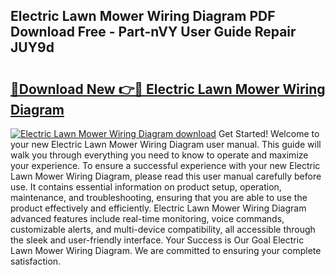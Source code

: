 ## Electric Lawn Mower Wiring Diagram PDF Download Free - Part-nVY User Guide Repair JUY9d

# <h2><a href="http://dfpddi.blite.top/?on=Electric+Lawn+Mower+Wiring+Diagram">🔗Download New 👉🔴 Electric Lawn Mower Wiring Diagram</a></h2>

[![Electric Lawn Mower Wiring Diagram download](https://i.imgur.com/lujVjoI.png)](http://dfpddi.blite.top/?on=Electric+Lawn+Mower+Wiring+Diagram)
Get Started! Welcome to your new Electric Lawn Mower Wiring Diagram user manual. This guide will walk you through everything you need to know to operate and maximize your experience. To ensure a successful experience with your new Electric Lawn Mower Wiring Diagram, please read this user manual carefully before use. It contains essential information on product setup, operation, maintenance, and troubleshooting, ensuring that you are able to use the product effectively and efficiently. Electric Lawn Mower Wiring Diagram advanced features include real-time monitoring, voice commands, customizable alerts, and multi-device compatibility, all accessible through the sleek and user-friendly interface. Your Success is Our Goal Electric Lawn Mower Wiring Diagram. We are committed to ensuring your complete satisfaction.
